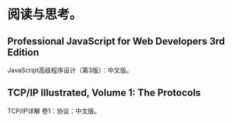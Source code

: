 # 阅读与思考。

## Professional JavaScript for Web Developers 3rd Edition
JavaScript高级程序设计（第3版）：中文版。

## TCP/IP Illustrated, Volume 1: The Protocols
TCP/IP详解 卷1：协议：中文版。


